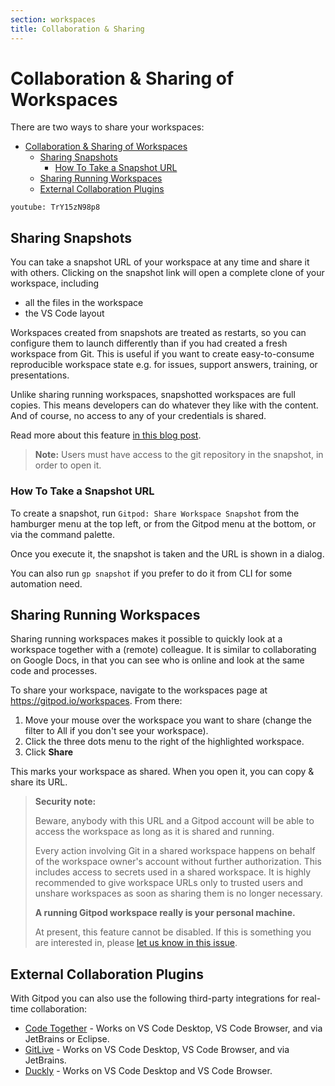 ```yaml
---
section: workspaces
title: Collaboration & Sharing
---
```


<script context="module">
  export const prerender = true;
</script>

# Collaboration & Sharing of Workspaces

There are two ways to share your workspaces:

- [Collaboration \& Sharing of Workspaces](#collaboration--sharing-of-workspaces)
  - [Sharing Snapshots](#sharing-snapshots)
    - [How To Take a Snapshot URL](#how-to-take-a-snapshot-url)
  - [Sharing Running Workspaces](#sharing-running-workspaces)
  - [External Collaboration Plugins](#external-collaboration-plugins)

`youtube: TrY15zN98p8`

## Sharing Snapshots

You can take a snapshot URL of your workspace at any time and share it with others. Clicking on the snapshot link will open a complete clone of your workspace, including

- all the files in the workspace
- the VS Code layout

Workspaces created from snapshots are treated as restarts, so you can configure them to launch differently than if you had created a fresh workspace from Git. This is useful if you want to create easy-to-consume reproducible workspace state e.g. for issues, support answers, training, or presentations.

Unlike sharing running workspaces, snapshotted workspaces are full copies. This means developers can do whatever they like with the content. And of course, no access to any of your credentials is shared.

Read more about this feature [in this blog post](/blog/workspace-snapshots).

> **Note:** Users must have access to the git repository in the snapshot, in order to open it.

### How To Take a Snapshot URL

To create a snapshot, run `Gitpod: Share Workspace Snapshot` from the hamburger menu at the top left, or from the Gitpod menu at the bottom, or via the command palette.

Once you execute it, the snapshot is taken and the URL is shown in a dialog.

You can also run `gp snapshot` if you prefer to do it from CLI for some automation need.

## Sharing Running Workspaces

Sharing running workspaces makes it possible to quickly look at a workspace together with a (remote) colleague. It is similar to collaborating on Google Docs, in that you can see who is online and look at the same code and processes.

To share your workspace, navigate to the workspaces page at https://gitpod.io/workspaces. From there:

1. Move your mouse over the workspace you want to share (change the filter to All if you don't see your workspace).
1. Click the three dots menu to the right of the highlighted workspace.
1. Click **Share**

This marks your workspace as shared. When you open it, you can copy & share its URL.

> **Security note:**
>
> Beware, anybody with this URL and a Gitpod account will be able to access the workspace as long as
> it is shared and running.
>
> Every action involving Git in a shared workspace happens on behalf of the workspace owner's account without further authorization. This includes access to secrets used in a shared workspace.
> It is highly recommended to give workspace URLs only to trusted users and unshare workspaces as soon as sharing them is no longer necessary.
>
> **A running Gitpod workspace really is your personal machine.**
>
> At present, this feature cannot be disabled. If this is something you are interested in, please [let us know in this issue](https://github.com/gitpod-io/gitpod/issues/6328).

## External Collaboration Plugins

With Gitpod you can also use the following third-party integrations for real-time collaboration:

- [Code Together](https://www.codetogether.com/) - Works on VS Code Desktop, VS Code Browser, and via JetBrains or Eclipse.
- [GitLive](https://git.live/) - Works on VS Code Desktop, VS Code Browser, and via JetBrains.
- [Duckly](https://duckly.com/) - Works on VS Code Desktop and VS Code Browser.
